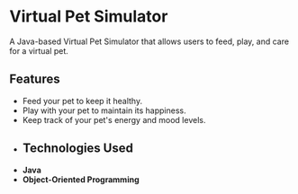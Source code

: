 # Virtual Pet Simulator
A Java-based Virtual Pet Simulator that allows users to feed, play, and care for a virtual pet.
## Features
- Feed your pet to keep it healthy.
- Play with your pet to maintain its happiness.
- Keep track of your pet's energy and mood levels.
-  ## Technologies Used
- **Java**
- **Object-Oriented Programming**
